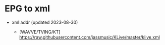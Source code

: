# EPG to xml

* xml addr (updated 2023-08-30)

  - [WAVVE/TVING/KT]
    https://raw.githubusercontent.com/jassmusic/KLive/master/klive.xml

